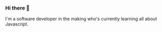 ### Hi there 👋

I'm a software developer in the making who's currently learning all about Javascript.
